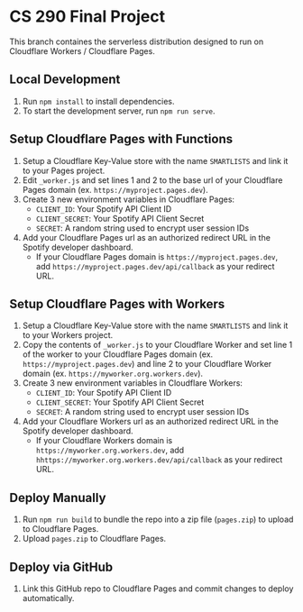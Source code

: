 # CS 290 Final Project
This branch containes the serverless distribution designed to run on Cloudflare Workers / Cloudflare Pages.

## Local Development
1. Run `npm install` to install dependencies.
2. To start the development server, run `npm run serve`.

##  Setup Cloudflare Pages with Functions
1. Setup a Cloudflare Key-Value store with the name `SMARTLISTS` and link it to your Pages project.
2. Edit `_worker.js` and set lines 1 and 2 to the base url of your Cloudflare Pages domain (ex. `https://myproject.pages.dev`).
3. Create 3 new environment variables in Cloudflare Pages:
    - `CLIENT_ID`: Your Spotify API Client ID
    - `CLIENT_SECRET`: Your Spotify API Client Secret
    - `SECRET`: A random string used to encrypt user session IDs
4. Add your Cloudflare Pages url as an authorized redirect URL in the Spotify developer dashboard.
    - If your Cloudflare Pages domain is `https://myproject.pages.dev`, add `https://myproject.pages.dev/api/callback` as your redirect URL.

## Setup Cloudflare Pages with Workers
1. Setup a Cloudflare Key-Value store with the name `SMARTLISTS` and link it to your Workers project.
2. Copy the contents of `_worker.js` to your Cloudflare Worker and set line 1 of the worker to your Cloudflare Pages domain (ex. `https://myproject.pages.dev`) and line 2 to your Cloudflare Worker domain (ex. `https://myworker.org.workers.dev`).
4. Create 3 new environment variables in Cloudflare Workers:
    - `CLIENT_ID`: Your Spotify API Client ID
    - `CLIENT_SECRET`: Your Spotify API Client Secret
    - `SECRET`: A random string used to encrypt user session IDs
5. Add your Cloudflare Workers url as an authorized redirect URL in the Spotify developer dashboard.
    - If your Cloudflare Workers domain is `https://myworker.org.workers.dev`, add `hhttps://myworker.org.workers.dev/api/callback` as your redirect URL.

## Deploy Manually
1. Run `npm run build` to bundle the repo into a zip file (`pages.zip`) to upload to Cloudflare Pages.
2. Upload `pages.zip` to Cloudflare Pages.

## Deploy via GitHub
1. Link this GitHub repo to Cloudflare Pages and commit changes to deploy automatically.

